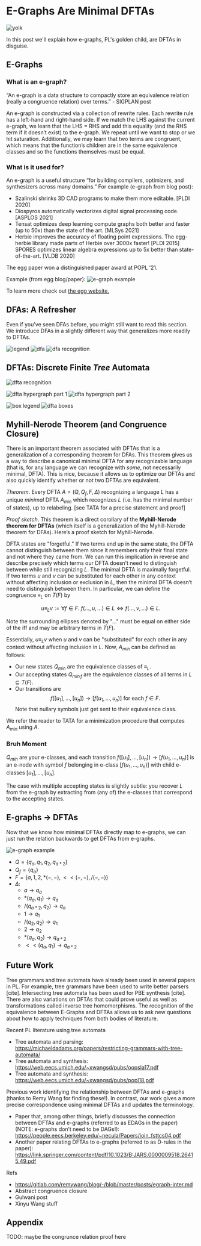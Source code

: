 # E-Graphs Are Minimal DFTAs

![yolk](img/yolk.png)

<!-- TODO: edit to have a more positive clickbait. maybe also make title more clickbaity as well -->
In this post we'll explain how e-graphs, PL's golden child, are DFTAs in disguise.

## E-Graphs

### What is an e-graph?

“An e-graph is a data structure to compactly store an equivalence relation (really a congruence relation) over terms.” - SIGPLAN post

An e-graph is constructed via a collection of rewrite rules. Each rewrite rule has a left-hand and right-hand side. If we match the LHS against the current e-graph, we learn that the LHS = RHS and add this equality (and the RHS term if it doesn’t exist) to the e-graph. We repeat until we want to stop or we hit saturation. Additionally, we may learn that two terms are congruent, which means that the function’s children are in the same equivalence classes and so the functions themselves must be equal.

### What is it used for?

An e-graph is a useful structure “for building compilers, optimizers, and synthesizers across many domains.” For example (e-graph from blog post):
- Szalinski shrinks 3D CAD programs to make them more editable. [PLDI 2020]
- Diospyros automatically vectorizes digital signal processing code. [ASPLOS 2021]
- Tensat optimizes deep learning compute graphs both better and faster (up to 50x) than the state of the art. [MLSys 2021]
- Herbie improves the accuracy of floating point expressions. The egg-herbie library made parts of Herbie over 3000x faster! [PLDI 2015]
SPORES optimizes linear algebra expressions up to 5x better than state-of-the-art. [VLDB 2020]

The egg paper won a distinguished paper award at POPL ‘21.

Example (from egg blog/paper):
![e-graph example](img/e-graph.png)

To learn more check out [the egg website.](https://egraphs-good.github.io/)

## DFAs: A Refresher

Even if you've seen DFAs before, you might still want to read this section. We introduce DFAs in a
slightly different way that generalizes more readily to DFTAs.

![legend](img/Legend.jpg)
![dfa](img/DFA.jpg)
![dfa recognition](img/DFA_Recognition.jpg)

## DFTAs: Discrete Finite *Tree* Automata

![dfta recognition](img/DFTA_Recognition.jpg)

![dfta hypergraph part 1](img/DFTA_Hypergraph_Part_1.jpg)
![dfta hypergraph part 2](img/DFTA_Hypergraph_Part_2.jpg)

![box legend](img/Box_Legend.jpg)
![dfta boxes](img/DFTA_Boxes.jpg)

## Myhill-Nerode Theorem (and Congruence Closure)
There is an important theorem associated with DFTAs that is a generalization of a corresponding theorem for DFAs. This theorem gives us a way to describe a canonical minimal DFTA for any recognizable language (that is, for any language we can recognize with *some*, not necessarily minimal, DFTA). This is nice, because it allows us to optimize our DFTAs and also quickly identify whether or not two DFTAs are equivalent.

*Theorem*. Every DFTA $A = (Q, Q_f, F, \Delta)$ recognizing a language $L$ has a unique *minimal* DFTA $A_{min}$ which recognizes $L$ (i.e. has the minimal number of states), up to relabeling. [see TATA for a precise statement and proof]

*Proof sketch*. This theorem is a direct corollary of the **Myhill-Nerode theorem for DFTAs** (which itself is a generalization of the Myhill-Nerode theorem for DFAs). Here’s a proof sketch for Myhill-Nerode.

DFTA states are "forgetful." If two terms end up in the same state, the DFTA cannot distinguish between them since it remembers only their final state and not where they came from. We can run this implication in reverse and describe precisely which terms our DFTA doesn’t need to distinguish between while still recognizing $L$. The minimal DFTA is maximally forgetful. If two terms $u$ and $v$ can be substituted for each other in any context without affecting inclusion or exclusion in $L$, then the minimal DFTA doesn’t need to distinguish between them. In particular, we can define the congruence $\equiv_L$ on $T(F)$ by

$$u \equiv_L v := \forall f \in F.~f(\dots, u, \dots) \in L \iff f(\dots, v, \dots) \in L.$$
<!-- u =L v if ∀C ∈ C. C[u] ∈ L iff C[v] ∈ L -->

Note the surrounding ellipses denoted by "$\dots$" must be equal on either side of the iff and may be arbitrary terms in $T(F)$.

Essentially, $u \equiv_L v$  when $u$ and $v$ can be "substituted" for each other in any context without affecting inclusion in $L$. Now, $A_{min}$ can be defined as follows:
- Our new states $Q_{min}$ are the equivalence classes of $\equiv_L$.
- Our accepting states $Q_{min\,f}$ are the equivalence classes of all terms in $L \subseteq T(F)$.
- Our transitions are 
  $$f([u_1], \dots, [u_n]) \to [f(u_1, \dots, u_n)]~\text{for each}~f \in F.$$
  Note that nullary symbols just get sent to their equivalence class.

We refer the reader to TATA for a minimization procedure that computes $A_{min}$ using $A$.
<!-- upward merging is also a way -->

### Bruh Moment

$Q_{min}$ are your e-classes, and each transition $f([u_1], \dots, [u_n]) \to [f(u_1, \dots, u_n)]$ is an e-node with symbol $f$ belonging in e-class $[f(u_1, \dots, u_n)]$ with child e-classes $[u_1], \dots, [u_n]$.

The case with multiple accepting states is slightly subtle: you recover $L$ from the e-graph by
extracting from (any of) the e-classes that correspond to the accepting states.

## E-graphs → DFTAs
Now that we know how minimal DFTAs directly map to e-graphs, we can just run the relation backwards
to get DFTAs from e-graphs.

![e-graph example](img/e-graph.png)

- $Q = \{q_a, q_1, q_2, q_{a*2}\}$
- $Q_f = \{q_a\}$
- $F = \{a, 1, 2, *(-, -), <<(-, -), /(-, -)\}$
- $\Delta:$
    - $a \to q_a$
    - $*(q_a, q_1) \to q_a$
    - $/(q_{a*2}, q_2) \to q_a$
    - $1 \to q_1$
    - $/(q_2, q_2) \to q_1$
    - $2 \to q_2$
    - $*(q_a, q_2) \to q_{a*2}$
    - $<<(q_a, q_1) \to q_{a*2}$

## Future Work
Tree grammars and tree automata have already been used in several papers in PL. For example, tree grammars have been used to write better parsers [cite]. Intersecting tree automata has been used for PBE synthesis [cite]. There are also variations on DFTAs that could prove useful as well as transformations called inverse tree homomorphisms. The recognition of the equivalence between E-Graphs and DFTAs allows us to ask new questions about how to apply techniques from both bodies of literature.

Recent PL literature using tree automata
- Tree automata and parsing: https://michaeldadams.org/papers/restricting-grammars-with-tree-automata/
- Tree automata and synthesis: https://web.eecs.umich.edu/~xwangsd/pubs/oopsla17.pdf
- Tree automata and synthesis: https://web.eecs.umich.edu/~xwangsd/pubs/popl18.pdf

Previous work identifying the relationship between DFTAs and e-graphs (thanks to Remy Wang for finding these!). In contrast, our work gives a more precise correspondence using minimal DFTAs and updates the terminology.
- Paper that, among other things, briefly discusses the connection between DFTAs and e-graphs (referred to as EDAGs in the paper) (NOTE: e-graphs don’t need to be DAGs!): https://people.eecs.berkeley.edu/~necula/Papers/join_fsttcs04.pdf
- Another paper relating DFTAs to e-graphs (referred to as D-rules in the paper): https://link.springer.com/content/pdf/10.1023/B:JARS.0000009518.26415.49.pdf


Refs
- https://gitlab.com/remywang/blog/-/blob/master/posts/egraph-inter.md
- Abstract congruence closure
- Gulwani post
- Xinyu Wang stuff



## Appendix
TODO: maybe the congrunce relation proof here
